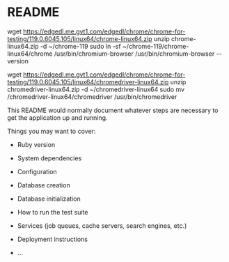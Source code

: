 # README

wget https://edgedl.me.gvt1.com/edgedl/chrome/chrome-for-testing/119.0.6045.105/linux64/chrome-linux64.zip
unzip chrome-linux64.zip -d ~/chrome-119
sudo ln -sf ~/chrome-119/chrome-linux64/chrome /usr/bin/chromium-browser
/usr/bin/chromium-browser --version

wget https://edgedl.me.gvt1.com/edgedl/chrome/chrome-for-testing/119.0.6045.105/linux64/chromedriver-linux64.zip
unzip chromedriver-linux64.zip -d ~/chromedriver-linux64
sudo mv /chromedriver-linux64/chromedriver /usr/bin/chromedriver

This README would normally document whatever steps are necessary to get the
application up and running.

Things you may want to cover:

* Ruby version

* System dependencies

* Configuration

* Database creation

* Database initialization

* How to run the test suite

* Services (job queues, cache servers, search engines, etc.)

* Deployment instructions

* ...
